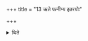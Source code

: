 +++
title = "13 ऋते पत्नीभ्य इतरयोः"

+++

<details><summary>थिते</summary>

13. (He offers libations) in other two (fires) without (being held by) the wives.  
</details>
